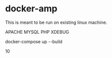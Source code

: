 # docker-amp

This is meant to be run on existing linux machine.

APACHE
MYSQL
PHP
XDEBUG

docker-compose up --build

10


